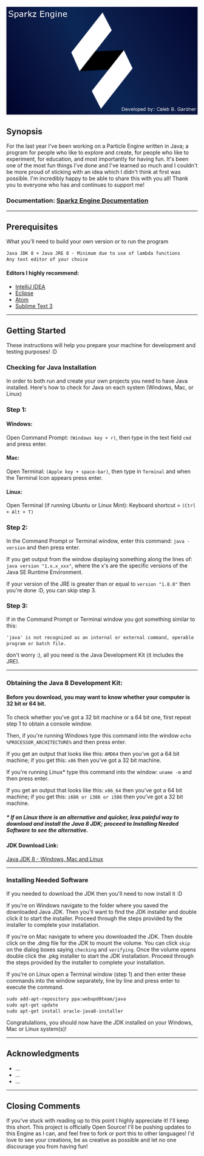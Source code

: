 ![](Resources/enginelogo2.png?raw=true "Engine Logo")

## Synopsis
For the last year I've been working on a Particle Engine written in Java; a program for people who like to explore and create, for people who like to experiment, for education, and most importantly for having fun. It's been one of the most fun things I've done and I've learned so much and I couldn't be more proud of sticking with an idea which I didn't think at first was possible. I'm incredibly happy to be able to share this with you all! Thank you to everyone who has and continues to support me!

### Documentation: [Sparkz Engine Documentation](https://github.com/CalebABG/Sparkz_Engine)
---

## Prerequisites

What you'll need to build your own version or to run the program
```
Java JDK 8 + Java JRE 8 - Minimum due to use of lambda functions
Any text editor of your choice
```
#### Editors I highly recommend:
* [IntelliJ IDEA](https://www.jetbrains.com/idea/)
* [Eclipse](https://eclipse.org/)
* [Atom](https://atom.io/)
* [Sublime Text 3](https://www.sublimetext.com/3)

---

## Getting Started

These instructions will help you prepare your machine for development and testing purposes! :D

### Checking for Java Installation

In order to both run and create your own projects you need to have Java installed. Here's how to check for Java on each system (Windows, Mac, or Linux)

### Step 1:

#### Windows:

Open Command Prompt: ```(Windows key + r)```, then type in the text field  ```cmd``` and press enter.

#### Mac:

Open Terminal: ```(Apple key + space-bar)```, then type in ```Terminal``` and when the Terminal Icon appears press enter.

#### Linux:

Open Terminal (if running Ubuntu or Linux Mint): Keyboard shortcut = ```(Ctrl + Alt + T)```


### Step 2:

In the Command Prompt or Terminal window, enter this command: ```java -version``` and then press enter.

If you get output from the window displaying something along the lines of: ```java version "1.x.x_xxx"```,
where the x's are the specific versions of the Java SE Runtime Environment.

If your version of the JRE is greater than or equal to ```version "1.8.0"``` then you're done :D, you can skip step 3.


### Step 3:

If in the Command Prompt or Terminal window you got something similar to this:
```
'java' is not recognized as an internal or external command, operable program or batch file.
```
don't worry :), all you need is the Java Development Kit (it includes the JRE).

---

### Obtaining the Java 8 Development Kit:

#### Before you download, you may want to know whether your computer is 32 bit or 64 bit.

To check whether you've got a 32 bit machine or a 64 bit one, first repeat step 1 to obtain a console window.

Then, if you're running Windows type this command into the window ```echo %PROCESSOR_ARCHITECTURE%``` and then press enter.

If you get an output that looks like this: ```AMD64``` then you've got a 64 bit machine; if you get this: ```x86``` then you've got a 32 bit machine.

If you're running Linux* type this command into the window: ```uname -m``` and then press enter.

If you get an output that looks like this: ```x86_64``` then you've got a 64 bit machine; if you get this: ```i686 or i386 or i586``` then you've got a 32 bit machine.

##### * If on Linux there is an alternative and quicker, less painful way to download and install the Java 8 JDK; proceed to Installing Needed Software to see the alternative.

#### JDK Download Link:
[Java JDK 8 - Windows, Mac and Linux](http://www.oracle.com/technetwork/java/javase/downloads/jdk8-downloads-2133151.html)

---

### Installing Needed Software

If you needed to download the JDK then you'll need to now install it :D

If you're on Windows navigate to the folder where you saved the downloaded Java JDK. Then you'll want to find the JDK installer and double click it to
start the installer. Proceed through the steps provided by the installer to complete your installation.

If you're on Mac navigate to where you downloaded the JDK. Then double click on the .dmg file for the JDK to mount the volume. You can click ```skip``` on the
dialog boxes saying ```checking``` and ```verifying```. Once the volume opens double click the .pkg installer to start the JDK installation. Proceed through the steps provided by the installer to complete your installation.

If you're on Linux open a Terminal window (step 1) and then enter these commands into the window separately, line by line and press enter to execute the command.

```
sudo add-apt-repository ppa:webupd8team/java
sudo apt-get update
sudo apt-get install oracle-java8-installer
```

Congratulations, you should now have the JDK installed on your Windows, Mac or Linux system(s)!

---

## Acknowledgments

* ...
* ...
* ...

---

## Closing Comments
If you've stuck with reading up to this point I highly appreciate it! I'll keep this short. This project is officially Open Source!
I'll be pushing updates to this Engine as I can, and feel free to fork or port this to other languages! I'd love to see your creations,
be as creative as possible and let no one discourage you from having fun!
